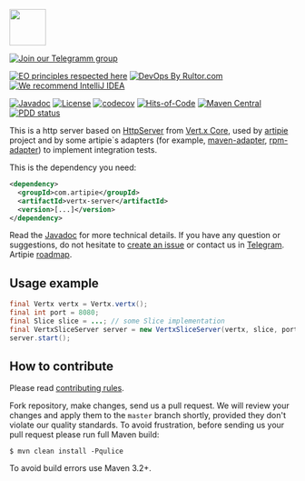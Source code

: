 <a href="http://artipie.com"><img src="https://www.artipie.com/logo.svg" width="64px" height="64px"/></a>

[![Join our Telegramm group](https://img.shields.io/badge/Join%20us-Telegram-blue?&logo=telegram&?link=http://right&link=http://t.me/artipie)](http://t.me/artipie)

[![EO principles respected here](https://www.elegantobjects.org/badge.svg)](https://www.elegantobjects.org)
[![DevOps By Rultor.com](http://www.rultor.com/b/artipie/vertx-server)](http://www.rultor.com/p/artipie/vertx-server)
[![We recommend IntelliJ IDEA](https://www.elegantobjects.org/intellij-idea.svg)](https://www.jetbrains.com/idea/)

[![Javadoc](http://www.javadoc.io/badge/com.artipie/vertx-server.svg)](http://www.javadoc.io/doc/com.artipie/vertx-server)
[![License](https://img.shields.io/badge/license-MIT-green.svg)](https://github.com/artipie/vertx-server/blob/master/LICENSE)
[![codecov](https://codecov.io/gh/artipie/vertx-server/branch/master/graph/badge.svg)](https://codecov.io/gh/artipie/vertx-server)
[![Hits-of-Code](https://hitsofcode.com/github/artipie/vertx-server)](https://hitsofcode.com/view/github/artipie/vertx-server)
[![Maven Central](https://img.shields.io/maven-central/v/com.artipie/vertx-server.svg)](https://maven-badges.herokuapp.com/maven-central/com.artipie/vertx-server)
[![PDD status](http://www.0pdd.com/svg?name=artipie/vertx-server)](http://www.0pdd.com/p?name=artipie/vertx-server)

This is a http server based on [HttpServer](https://vertx.io/docs/apidocs/index.html?io/vertx/reactivex/core/http/HttpServer.html) 
from [Vert.x Core](https://vertx.io/docs/vertx-core/java/), used by [artipie](https://github.com/artipie/artipie) 
project and by some artipie`s adapters (for example, [maven-adapter](https://github.com/artipie/maven-adapter),
[rpm-adapter](https://github.com/artipie/rpm-adapter)) to implement integration tests.

This is the dependency you need:

```xml
<dependency>
  <groupId>com.artipie</groupId>
  <artifactId>vertx-server</artifactId>
  <version>[...]</version>
</dependency>
```

Read the [Javadoc](http://www.javadoc.io/doc/com.artipie/vertx-server)
for more technical details.
If you have any question or suggestions, do not hesitate to [create an issue](https://github.com/artipie/vertx-server/issues/new) or contact us in
[Telegram](https://t.me/artipie).  
Artipie [roadmap](https://github.com/orgs/artipie/projects/3).

## Usage example

```java
final Vertx vertx = Vertx.vertx();
final int port = 8080;
final Slice slice = ...; // some Slice implementation
final VertxSliceServer server = new VertxSliceServer(vertx, slice, port);
server.start();
```

## How to contribute

Please read [contributing rules](https://github.com/artipie/artipie/blob/master/CONTRIBUTING.md).

Fork repository, make changes, send us a pull request. We will review
your changes and apply them to the `master` branch shortly, provided
they don't violate our quality standards. To avoid frustration, before
sending us your pull request please run full Maven build:

```
$ mvn clean install -Pqulice
```

To avoid build errors use Maven 3.2+.

